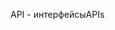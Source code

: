 <span data-ttu-id="aa256-101">API - интерфейсы</span><span class="sxs-lookup"><span data-stu-id="aa256-101">APIs</span></span>